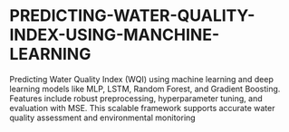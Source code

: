 # PREDICTING-WATER-QUALITY-INDEX-USING-MANCHINE-LEARNING
 Predicting Water Quality Index (WQI) using machine learning and deep learning models like MLP, LSTM, Random Forest, and Gradient Boosting. Features include robust preprocessing, hyperparameter tuning, and evaluation with MSE. This scalable framework supports accurate water quality assessment and environmental monitoring
